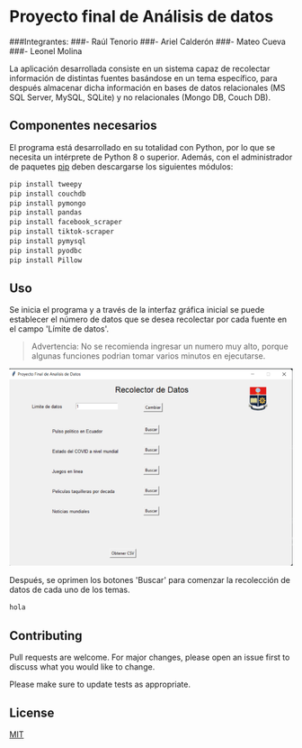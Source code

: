 # Proyecto final de Análisis de datos
###Integrantes:
###- Raúl Tenorio
###- Ariel Calderón
###- Mateo Cueva
###- Leonel Molina

La aplicación desarrollada consiste en un sistema capaz de recolectar información de distintas fuentes basándose en un tema específico, para después almacenar dicha información en bases de datos relacionales (MS SQL Server, MySQL, SQLite) y no relacionales (Mongo DB, Couch DB).

## Componentes necesarios

El programa está desarrollado en su totalidad con Python, por lo que se necesita un intérprete de Python 8 o superior. Además, con el administrador de paquetes [pip](https://pip.pypa.io/en/stable/) deben descargarse los siguientes módulos:

```bash
pip install tweepy
pip install couchdb
pip install pymongo
pip install pandas
pip install facebook_scraper
pip install tiktok-scraper
pip install pymysql
pip install pyodbc
pip install Pillow
```

## Uso
Se inicia el programa y a través de la interfaz gráfica inicial se puede establecer el número de datos que se desea recolectar por cada fuente en el campo 'Límite de datos'.
>Advertencia: No se recomienda ingresar un numero muy alto, porque algunas funciones podrian tomar varios minutos en ejecutarse.

![This is an image](/Capturas_proyecto/interfaz.png)

Después, se oprimen los botones 'Buscar' para comenzar la recolección de datos de cada uno de los temas.

```python
hola
```

## Contributing
Pull requests are welcome. For major changes, please open an issue first to discuss what you would like to change.

Please make sure to update tests as appropriate.

## License
[MIT](https://choosealicense.com/licenses/mit/)

